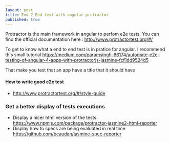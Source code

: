 ```yaml
---
layout: post
title: End 2 End test with angular protractor
published: true
---
```


Protractor is the main framework in angular to perfom e2e tests. 
You can find the official documentation here : 
http://www.protractortest.org/#/

To get to know what a end to end test is in pratice for angular. 
I recommend this small tutorial 
https://medium.com/paramsingh-66174/automate-e2e-testing-of-angular-4-apps-with-protractorjs-jasmine-fcf1dd9524d5

That make you test that an app have a title that it should have

#### How to write good e2e test 

* http://www.protractortest.org/#/style-guide

### Get a better display of tests executions 

* Display a nicer html version of the tests https://www.npmjs.com/package/protractor-jasmine2-html-reporter
* Display how to specs are being evaluated in real time https://github.com/bcaudan/jasmine-spec-reporter
